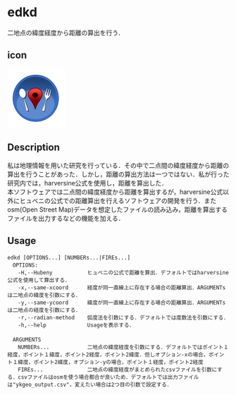 # edkd
二地点の緯度経度から距離の算出を行う．

## icon
![edkd](edkd.svg)

## Description
私は地理情報を用いた研究を行っている．その中で二点間の緯度経度から距離の算出を行うことがあった．しかし，距離の算出方法は一つではない．私が行った研究内では，harversine公式を使用し，距離を算出した．  
本ソフトウェアでは二点間の緯度経度から距離を算出するが，harversine公式以外にヒュベニの公式での距離算出を行えるソフトウェアの開発を行う．またosm(Open Street Map)データを想定したファイルの読み込み，距離を算出するファイルを出力するなどの機能を加える．

## Usage
```
edkd [OPTIONS...] [NUMBERs...|FIREs...]  
　OPTIONS:  
　　-H,--Hubeny           ヒュベニの公式で距離を算出．デフォルトではharversine公式を使用して算出する．  
　　-x,--same-xcoord      経度が同一直線上に存在する場合の距離算出．ARGUMENTsは二地点の緯度を引数にする．  
　　-y,--same-ycoord      緯度が同一直線上に存在する場合の距離算出．ARGUMENTsは二地点の経度を引数にする．  
　　-r,--radian-method    弧度法を引数にする．デフォルトでは度数法を引数にする．  
　　-h,--help             Usageを表示する．  
    
　ARGUMENTS   
　　NUMBERs...            二地点の緯度経度を引数にする．デフォルトではポイント１経度，ポイント１緯度，ポイント2経度，ポイント2緯度．但しオプション-xの場合，ポイント１緯度，ポイント2緯度，オプション-yの場合，ポイント１経度，ポイント2経度  
　　FIREs...              二地点の緯度経度がまとめられたcsvファイルを引数にする．csvファイルはosmを使う場合都合が良いため．デフォルトでは出力ファイルは"ykgeo_output.csv"，変えたい場合は2つ目の引数で設定する．  
